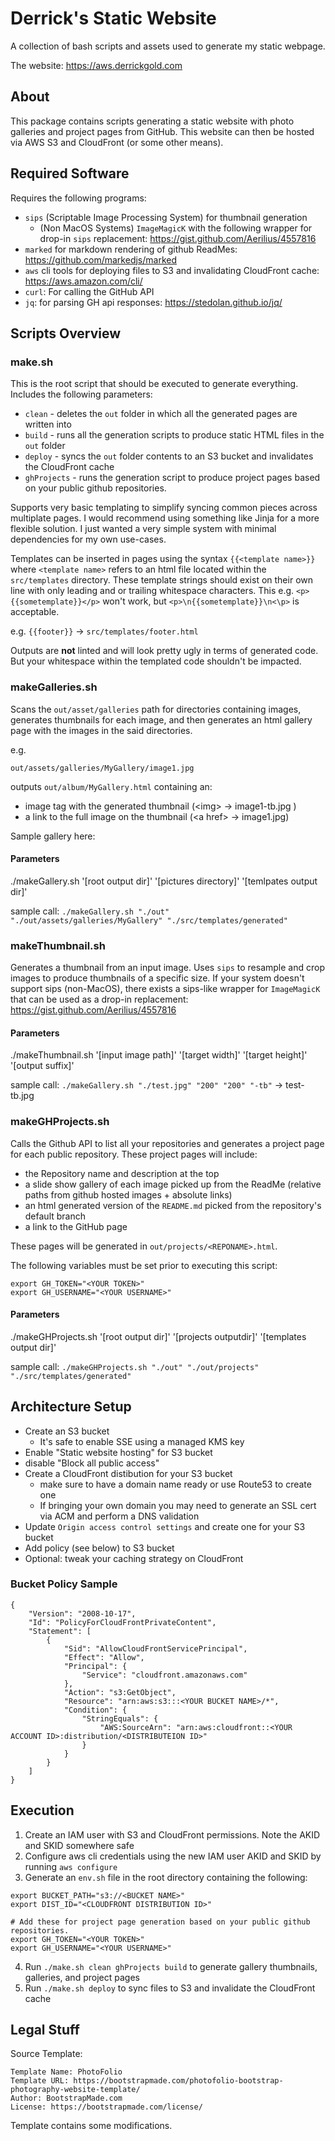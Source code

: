 # Derrick's Static Website

A collection of bash scripts and assets used to generate my static webpage.

The website: https://aws.derrickgold.com

## About

This package contains scripts generating a static website with photo galleries and project pages from GitHub. This website can then be hosted via AWS S3 and CloudFront (or some other means).

## Required Software

Requires the following programs:
* `sips` (Scriptable Image Processing System) for thumbnail generation
  * (Non MacOS Systems) `ImageMagicK` with the following wrapper for drop-in `sips` replacement: https://gist.github.com/Aerilius/4557816
* `marked` for markdown rendering of github ReadMes: https://github.com/markedjs/marked
* `aws` cli tools for deploying files to S3 and invalidating CloudFront cache: https://aws.amazon.com/cli/
* `curl`: For calling the GitHub API
* `jq`: for parsing GH api responses: https://stedolan.github.io/jq/


## Scripts Overview

### make.sh

This is the root script that should be executed to generate everything. Includes the following parameters:

* `clean` - deletes the `out` folder in which all the generated pages are written into
* `build` - runs all the generation scripts to produce static HTML files in the `out` folder
* `deploy` - syncs the `out` folder contents to an S3 bucket and invalidates the CloudFront cache
* `ghProjects` - runs the generation script to produce project pages based on your public github repositories.

Supports very basic templating to simplify syncing common pieces across multiplate pages. I would recommend using something like Jinja for a more flexible solution. I just wanted a very simple system with minimal dependencies for my own use-cases.

Templates can be inserted in pages using the syntax `{{<template name>}}` where `<template name>` refers to an html file located within the `src/templates` directory. These template strings should exist on their own line with only leading and or trailing whitespace characters. This e.g. `<p>{{sometemplate}}</p>` won't work, but `<p>\n{{sometemplate}}\n<\p>` is acceptable. 

e.g. `{{footer}}` -> `src/templates/footer.html`

Outputs are **not** linted and will look pretty ugly in terms of generated code. But your whitespace within the templated code shouldn't be impacted.


### makeGalleries.sh

Scans the `out/asset/galleries` path for directories containing images, generates thumbnails for each image, and then generates an html gallery page with the images in the said directories.

e.g.

`out/assets/galleries/MyGallery/image1.jpg`

outputs `out/album/MyGallery.html` containing an:

* image tag with the generated thumbnail (\<img\> -> image1-tb.jpg )
* a link to the full image on the thumbnail (\<a href\> -> image1.jpg)

Sample gallery here: 

#### Parameters

./makeGallery.sh '[root output dir]' '[pictures directory]' '[temlpates output dir]'

sample call: `./makeGallery.sh "./out" "./out/assets/galleries/MyGallery" "./src/templates/generated"`

### makeThumbnail.sh

Generates a thumbnail from an input image. Uses `sips` to resample and crop images to produce thumbnails of a specific size. 
If your system doesn't support sips (non-MacOS), there exists a sips-like wrapper for `ImageMagicK` that can be used as a drop-in replacement: https://gist.github.com/Aerilius/4557816

#### Parameters

./makeThumbnail.sh '[input image path]' '[target width]' '[target height]' '[output suffix]'

sample call: `./makeGallery.sh "./test.jpg" "200" "200" "-tb"` -> test-tb.jpg

### makeGHProjects.sh

Calls the Github API to list all your repositories and generates a project page for each public repository. These project pages will include:

* the Repository name and description at the top 
* a slide show gallery of each image picked up from the ReadMe (relative paths from github hosted images + absolute links)
* an html generated version of the `README.md` picked from the repository's default branch
* a link to the GitHub page

These pages will be generated in `out/projects/<REPONAME>.html`.

The following variables must be set prior to executing this script:

```
export GH_TOKEN="<YOUR TOKEN>"
export GH_USERNAME="<YOUR USERNAME>"
```

#### Parameters
./makeGHProjects.sh '[root output dir]' '[projects outputdir]' '[templates output dir]'

sample call: `./makeGHProjects.sh "./out" "./out/projects" "./src/templates/generated"`


## Architecture Setup

* Create an S3 bucket
  * It's safe to enable SSE using a managed KMS key
* Enable "Static website hosting" for S3 bucket
* disable "Block all public access"
* Create a CloudFront distibution for your S3 bucket 
  * make sure to have a domain name ready or use Route53 to create one
  * If bringing your own domain you may need to generate an SSL cert via ACM and perform a DNS validation
* Update `Origin access control settings` and create one for your S3 bucket
* Add policy (see below) to S3 bucket
* Optional: tweak your caching strategy on CloudFront

### Bucket Policy Sample

```
{
    "Version": "2008-10-17",
    "Id": "PolicyForCloudFrontPrivateContent",
    "Statement": [
        {
            "Sid": "AllowCloudFrontServicePrincipal",
            "Effect": "Allow",
            "Principal": {
                "Service": "cloudfront.amazonaws.com"
            },
            "Action": "s3:GetObject",
            "Resource": "arn:aws:s3:::<YOUR BUCKET NAME>/*",
            "Condition": {
                "StringEquals": {
                    "AWS:SourceArn": "arn:aws:cloudfront::<YOUR ACCOUNT ID>:distribution/<DISTRIBUTEION ID>"
                }
            }
        }
    ]
}
```


## Execution

1. Create an IAM user with S3 and CloudFront permissions. Note the AKID and SKID somewhere safe
2. Configure aws cli credentials using the new IAM user AKID and SKID by running `aws configure`
3. Generate an `env.sh` file in the root directory containing the following:

```
export BUCKET_PATH="s3://<BUCKET NAME>"
export DIST_ID="<CLOUDFRONT DISTRIBUTION ID>"

# Add these for project page generation based on your public github repositories.
export GH_TOKEN="<YOUR TOKEN>"
export GH_USERNAME="<YOUR USERNAME>"
```

4. Run `./make.sh clean ghProjects build` to generate gallery thumbnails, galleries, and project pages
5. Run `./make.sh deploy` to sync files to S3 and invalidate the CloudFront cache



## Legal Stuff

Source Template:

```
Template Name: PhotoFolio
Template URL: https://bootstrapmade.com/photofolio-bootstrap-photography-website-template/
Author: BootstrapMade.com
License: https://bootstrapmade.com/license/
```

Template contains some modifications.